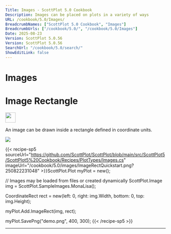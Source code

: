 ```yaml
---
Title: Images - ScottPlot 5.0 Cookbook
Description: Images can be placed on plots in a variety of ways
URL: /cookbook/5.0/Images/
BreadcrumbNames: ["ScottPlot 5.0 Cookbook", "Images"]
BreadcrumbUrls: ["/cookbook/5.0/", "/cookbook/5.0/Images"]
Date: 2025-08-23
Version: ScottPlot 5.0.56
Version: ScottPlot 5.0.56
SearchUrl: "/cookbook/5.0/search/"
ShowEditLink: false
---
```


<h1>Images</h1>


<div class='d-flex align-items-center mt-5'>
<h1 class='me-2 text-dark my-0 border-0'>Image Rectangle</h1>
<a href='/cookbook/5.0/Images/ImageRectQuickstart' target='_blank'>
<img src='/images/icons/new-window.svg' style='height: 2rem;' class='new-window-icon'>
</a>
</div>

An image can be drawn inside a rectangle defined in coordinate units.

[![](/cookbook/5.0/images/ImageRectQuickstart.png?250822231048)](/cookbook/5.0/images/ImageRectQuickstart.png?250822231048)

{{< recipe-sp5 sourceUrl="https://github.com/ScottPlot/ScottPlot/blob/main/src/ScottPlot5/ScottPlot5%20Cookbook/Recipes/PlotTypes/Images.cs" imageUrl="/cookbook/5.0/images/ImageRectQuickstart.png?250822231048" >}}ScottPlot.Plot myPlot = new();

// Images may be loaded from files or created dynamically
ScottPlot.Image img = ScottPlot.SampleImages.MonaLisa();

CoordinateRect rect = new(left: 0, right: img.Width, bottom: 0, top: img.Height);

myPlot.Add.ImageRect(img, rect);

myPlot.SavePng("demo.png", 400, 300);
{{< /recipe-sp5 >}}

<hr class='my-5 invisible'>


